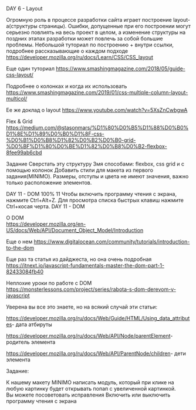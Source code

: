 DAY 6 - Layout

Огромную роль в процессе разработки сайта играет построение layout-a(структуры страницы). Ошибки, допущенные при его построении могут серьезно повлиять на весь проект в целом, а изменение структуры на поздних этапах разработки может повлечь за собой большие проблемы.
Небольшой туториал по построению + внутри ссылки, подробнее рассказывающие о каждом подходе
https://developer.mozilla.org/ru/docs/Learn/CSS/CSS_layout

Еще один туториал  https://www.smashingmagazine.com/2018/05/guide-css-layout/

Подробнее о колонках и когда их использовать  https://www.smashingmagazine.com/2019/01/css-multiple-column-layout-multicol/

Ее же доклад о layout https://www.youtube.com/watch?v=5XsZnCwbgwA

Flex & Grid
https://medium.com/@stasonmars/%D1%80%D0%B5%D1%88%D0%B0%D1%8E%D1%89%D0%B0%D1%8F-css-%D0%B1%D0%B8%D1%82%D0%B2%D0%B0-grid-%D0%BF%D1%80%D0%BE%D1%82%D0%B8%D0%B2-flexbox-8fee99ab6cbd

Задание
Сверстать эту структуру 3мя способами: flexbox, css grid и с помощью колонок
Добавить стили для макета из первого задания(MINIMO). Размеры, отступы и цвета не имеют значения, важно только расположение элементов.



DAY 11 - DOM
100%
11
Чтобы включить программу чтения с экрана, нажмите Ctrl+Alt+Z. Для просмотра списка быстрых клавиш нажмите Ctrl+косая черта.
DAY 11 - DOM 
 
О DOM  
https://developer.mozilla.org/en-US/docs/Web/API/Document_Object_Model/Introduction 
 
Еще о нем 
https://www.digitalocean.com/community/tutorials/introduction-to-the-dom 
 
Еще раз та статья из дайджеста, но она очень подробная 
https://itnext.io/javascript-fundamentals-master-the-dom-part-1-82433084fb40 
 
Неплохие уроки по работе с DOM 
https://monsterlessons.com/project/series/rabota-s-dom-derevom-v-javascript 
 
Уверена вы все это знаете, но на всякий случай эти статьи: 
 
https://developer.mozilla.org/ru/docs/Web/Guide/HTML/Using_data_attributes​ - дата 
атбируты 
 
https://developer.mozilla.org/ru/docs/Web/API/Node/parentElement​ - родитель элемента 
 
https://developer.mozilla.org/ru/docs/Web/API/ParentNode/children​ - дети элемента 
 
Задание: 
 
К нашему макету MINIMO написать модуль, который при клике на любую картинку 
будет открывать попап с увеличенной картинкой.  
Вы можете посоветовать исправления
Включить или выключить программу чтения с экрана

